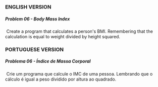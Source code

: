 ### ENGLISH VERSION

##### Problem 06 - Body Mass Index

​		Create a program that calculates a person's BMI. Remembering that the calculation is equal to weight divided by height squared.





### PORTUGUESE VERSION

##### Problema 06 - Índice de Massa Corporal

​		Crie um programa que calcule o IMC de uma pessoa. Lembrando que o cálculo é igual a peso dividido por altura ao quadrado.